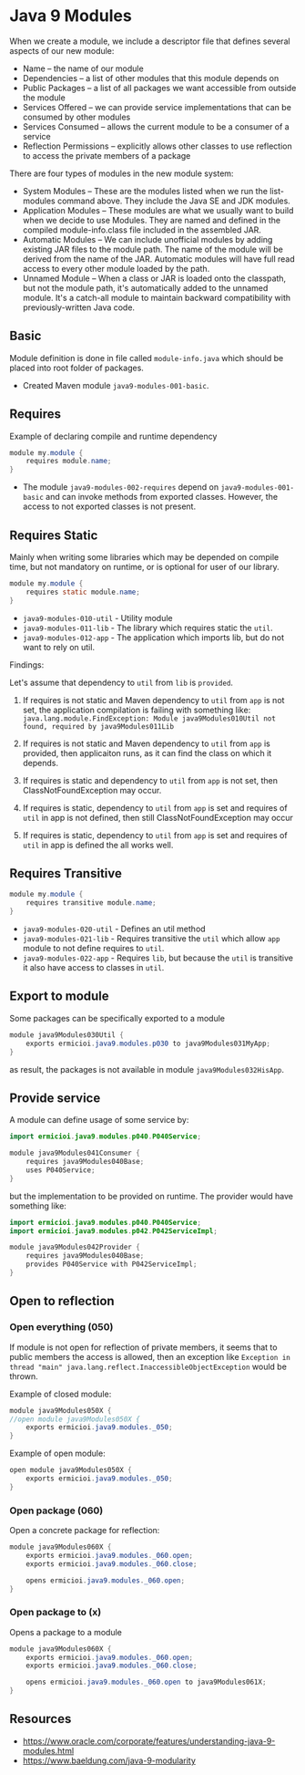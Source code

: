 # Java 9 Modules

When we create a module, we include a descriptor file that defines several aspects of our new module:

* Name – the name of our module
* Dependencies – a list of other modules that this module depends on
* Public Packages – a list of all packages we want accessible from outside the module
* Services Offered – we can provide service implementations that can be consumed by other modules
* Services Consumed – allows the current module to be a consumer of a service
* Reflection Permissions – explicitly allows other classes to use reflection to access the private members of a package


There are four types of modules in the new module system:

* System Modules – These are the modules listed when we run the list-modules command above. They include the Java SE and 
JDK modules.
* Application Modules – These modules are what we usually want to build when we decide to use Modules. They are named and 
defined in the compiled module-info.class file included in the assembled JAR.
* Automatic Modules – We can include unofficial modules by adding existing JAR files to the module path. The name of the 
module will be derived from the name of the JAR. Automatic modules will have full read access to every other module 
loaded by the path.
* Unnamed Module – When a class or JAR is loaded onto the classpath, but not the module path, it's automatically added to 
the unnamed module. It's a catch-all module to maintain backward compatibility with previously-written Java code.

## Basic
Module definition is done in file called `module-info.java` which should be placed into root folder of packages.

* Created Maven module `java9-modules-001-basic`.
  
## Requires
Example of declaring compile and runtime dependency
```java
module my.module {
    requires module.name;
}
```

* The module `java9-modules-002-requires` depend on `java9-modules-001-basic` and can invoke methods from exported classes.
However, the access to not exported classes is not present.

## Requires Static
Mainly when writing some libraries which may be depended on compile time, but not mandatory on runtime, or is optional for 
user of our library.

```java
module my.module {
    requires static module.name;
}
```

* `java9-modules-010-util` - Utility module
* `java9-modules-011-lib` - The library which requires static the `util`.
* `java9-modules-012-app` - The application which imports lib, but do not want to rely on util.

Findings:

Let's assume that dependency to `util` from `lib` is `provided`.

1. If requires is not static and Maven dependency to `util` from `app` is not set, the application compilation is 
failing with something like: `java.lang.module.FindException: Module java9Modules010Util not found, required by java9Modules011Lib`

2. If requires is not static and Maven dependency to `util` from `app` is provided, then applicaiton runs, as it can 
find the class on which it depends.

3. If requires is static and dependency to `util` from `app` is not set, then ClassNotFoundException may occur.

4. If requires is static, dependency to `util` from `app` is set and requires of `util` in app is not defined, then still
ClassNotFoundException may occur
5. If requires is static, dependency to `util` from `app` is set and requires of `util` in app is defined the all works well.

## Requires Transitive
```java
module my.module {
    requires transitive module.name;
}
```

* `java9-modules-020-util` - Defines an util method
* `java9-modules-021-lib` - Requires transitive the `util` which allow `app` module to not define requires to `util`.
* `java9-modules-022-app` - Requires `lib`, but because the `util` is transitive it also have access to classes in `util`.

## Export to module
Some packages can be specifically exported to a module

```java
module java9Modules030Util {
    exports ermicioi.java9.modules.p030 to java9Modules031MyApp;
}
```

as result, the packages is not available in module `java9Modules032HisApp`.

## Provide service
A module can define usage of some service by:
```java
import ermicioi.java9.modules.p040.P040Service;

module java9Modules041Consumer {
    requires java9Modules040Base;
    uses P040Service;
}
```

but the implementation to be provided on runtime. The provider would have something like:
```java
import ermicioi.java9.modules.p040.P040Service;
import ermicioi.java9.modules.p042.P042ServiceImpl;

module java9Modules042Provider {
    requires java9Modules040Base;
    provides P040Service with P042ServiceImpl;
}
```

## Open to reflection
### Open everything (050)
If module is not open for reflection of private members, it seems that to public members the access is allowed, then
an exception like `Exception in thread "main" java.lang.reflect.InaccessibleObjectException` would be thrown.

Example of closed module:
```java
module java9Modules050X {
//open module java9Modules050X {
    exports ermicioi.java9.modules._050;
}
```

Example of open module:
```java
open module java9Modules050X {
    exports ermicioi.java9.modules._050;
}
```

### Open package (060)
Open a concrete package for reflection:
```java
module java9Modules060X {
    exports ermicioi.java9.modules._060.open;
    exports ermicioi.java9.modules._060.close;

    opens ermicioi.java9.modules._060.open;
}
```

### Open package to (x)
Opens a package to a module
```java
module java9Modules060X {
    exports ermicioi.java9.modules._060.open;
    exports ermicioi.java9.modules._060.close;

    opens ermicioi.java9.modules._060.open to java9Modules061X;
}
```

## Resources
* https://www.oracle.com/corporate/features/understanding-java-9-modules.html
* https://www.baeldung.com/java-9-modularity